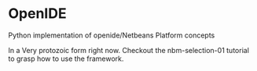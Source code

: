 # OpenIDE
Python implementation of openide/Netbeans Platform concepts

In a Very protozoic form right now. Checkout the nbm-selection-01 tutorial to grasp how to use the framework.
